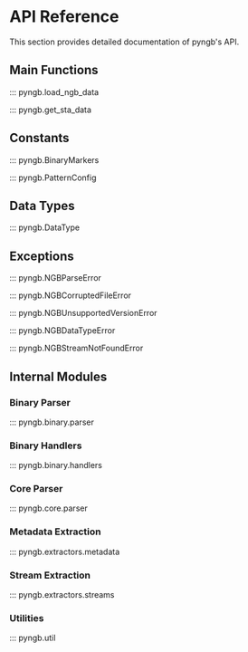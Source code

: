 # API Reference

This section provides detailed documentation of pyngb's API.

## Main Functions

::: pyngb.load_ngb_data

::: pyngb.get_sta_data

## Constants

::: pyngb.BinaryMarkers

::: pyngb.PatternConfig

## Data Types

::: pyngb.DataType

## Exceptions

::: pyngb.NGBParseError

::: pyngb.NGBCorruptedFileError

::: pyngb.NGBUnsupportedVersionError

::: pyngb.NGBDataTypeError

::: pyngb.NGBStreamNotFoundError

## Internal Modules

### Binary Parser

::: pyngb.binary.parser

### Binary Handlers

::: pyngb.binary.handlers

### Core Parser

::: pyngb.core.parser

### Metadata Extraction

::: pyngb.extractors.metadata

### Stream Extraction

::: pyngb.extractors.streams

### Utilities

::: pyngb.util
